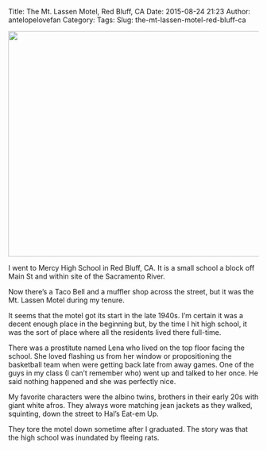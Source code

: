 Title: The Mt. Lassen Motel, Red Bluff, CA
Date: 2015-08-24 21:23
Author: antelopelovefan
Category: 
Tags: 
Slug: the-mt-lassen-motel-red-bluff-ca

<img src="https://cdn-images-1.medium.com/max/800/1*9HC3b003ROWuSnQjQm14xA.jpeg" width="716" height="455" />

I went to Mercy High School in Red Bluff, CA. It is a small school a block off Main St and within site of the Sacramento River.

Now there’s a Taco Bell and a muffler shop across the street, but it was the Mt. Lassen Motel during my tenure.

It seems that the motel got its start in the late 1940s. I’m certain it was a decent enough place in the beginning but, by the time I hit high school, it was the sort of place where all the residents lived there full-time.

There was a prostitute named Lena who lived on the top floor facing the school. She loved flashing us from her window or propositioning the basketball team when were getting back late from away games. One of the guys in my class (I can’t remember who) went up and talked to her once. He said nothing happened and she was perfectly nice.

My favorite characters were the albino twins, brothers in their early 20s with giant white afros. They always wore matching jean jackets as they walked, squinting, down the street to Hal’s Eat-em Up.

They tore the motel down sometime after I graduated. The story was that the high school was inundated by fleeing rats.

